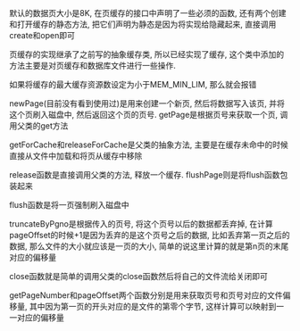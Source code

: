 默认的数据页大小是8K, 在页缓存的接口中声明了一些必须的函数, 还有两个创建和打开缓存的静态方法, 把它们声明为静态是因为将实现给隐藏起来, 直接调用create和open即可

页缓存的实现继承了之前写的抽象缓存类, 所以已经实现了缓存, 这个类中添加的方法主要是对页缓存和数据库文件进行一些操作. 

如果将缓存的最大缓存资源数设定为小于MEM_MIN_LIM, 那么就会报错

newPage(目前没有看到使用过)是用来创建一个新页, 然后将数据写入该页, 并将这个页刷入磁盘中, 然后返回这个页的页号. getPage是根据页号来获取一个页, 调用父类的get方法

getForCache和releaseForCache是父类的抽象方法, 主要是在缓存未命中的时候直接从文件中加载和将页从缓存中移除

release函数是直接调用父类的方法, 释放一个缓存. flushPage则是将flush函数包装起来

flush函数是将一页强制刷入磁盘中

truncateByPgno是根据传入的页号, 将这个页号以后的数据都丢弃掉, 在计算pageOffset的时候+1是因为丢弃的是这个页号之后的数据, 比如丢弃第一页之后的数据, 那么文件的大小就应该是一页的大小, 简单的说这里计算的就是第n页的末尾对应的偏移量

close函数就是简单的调用父类的close函数然后将自己的文件流给关闭即可

getPageNumber和pageOffset两个函数分别是用来获取页号和页号对应的文件偏移量, 其中因为第一页的开头对应的是文件的第零个字节, 这样计算可以映射到一一对应的偏移量